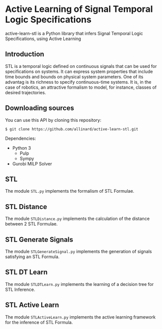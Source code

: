 Active Learning of Signal Temporal Logic Specifications
=============================================

active-learn-stl is a Python library that infers Signal Temporal Logic Specifications, using Active Learning



## Introduction

STL is a temporal logic defined on continuous signals that can be used for specifications on systems. 
It can express system properties that include time bounds and bounds on physical system parameters.
One of its advantag is its richness to specify continuous-time systems.
 It is, in the case of robotics, an attractive formalism to model, for instance, classes of desired trajectories.





## Downloading sources

You can use this API by cloning this repository:
```
$ git clone https://github.com/allinard/active-learn-stl.git
```

Dependencies:
* Python 3
	* Pulp
	* Sympy
* Gurobi MILP Solver





## STL

The module `STL.py` implements the formalism of STL Formulae.





## STL Distance

The module `STLDistance.py` implements the calculation of the distance between 2 STL Formulae.





## STL Generate Signals

The module `STLGenerateSignal.py` implements the generation of signals satisfying an STL Formula.





## STL DT Learn

The module `STLDTLearn.py` implements the learning of a decision tree for STL Inference.





## STL Active Learn

The module `STLActiveLearn.py` implements the active learning framework for the inference of STL Formula.





